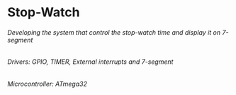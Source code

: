 # Stop-Watch
###### Developing the system that control the stop-watch time and display it on 7-segment
###### Drivers: GPIO, TIMER, External interrupts and 7-segment
###### Microcontroller: ATmega32
